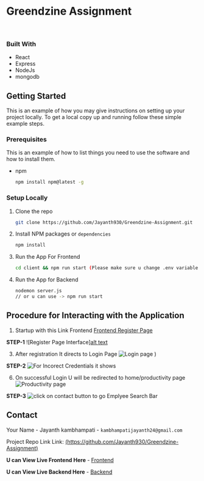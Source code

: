 # Greendzine Assignment
<!-- PROJECT LOGO -->
<br />
<!-- TABLE OF CONTENTS -->


<!-- ABOUT THE PROJECT -->

### Built With

* React
* Express
* NodeJs
* mongodb
<!-- GETTING STARTED -->
## Getting Started

This is an example of how you may give instructions on setting up your project locally.
To get a local copy up and running follow these simple example steps.

### Prerequisites

This is an example of how to list things you need to use the software and how to install them.
* npm
  ```sh
  npm install npm@latest -g
  ```

### Setup Locally

1. Clone the repo
   ```sh
   git clone https://github.com/Jayanth930/Greendzine-Assignment.git
   ```
2. Install NPM packages or `dependencies`
   ```sh
   npm install 
   ```
3. Run the App For Frontend
   ```sh
   cd client && npm run start (Please make sure u change .env variables for Local setup)
   ```
4. Run the App for Backend
   ```sh
   nodemon server.js  
   // or u can use -> npm run start 
   ```
<!-- USAGE EXAMPLES -->

<!-- ROADMAP -->

## Procedure for Interacting with the Application 
1. Startup with this Link Frontend [Frontend Register Page](https://greendzine-assignment-frontend.onrender.com/register)

**STEP-1**
![Register Page Interface][alt text]()

3. After registration It directs to Login Page ![Login page](https://github.com/Jayanth930/Greendzine-Assignment/assets/88278632/cdba210a-f8d9-4c87-af23-25a330dcb5b3)
)

**STEP-2**
![For Incorect Credentials it shows](https://github.com/Jayanth930/Greendzine-Assignment/assets/88278632/de084f74-8802-4de1-91bc-1670d2422747)

  
6. On successful Login U will be redirected to home/productivity page ![Productivity page](https://github.com/Jayanth930/Greendzine-Assignment/assets/88278632/5258d140-9144-4dab-a20d-88eff2f393ba)


**STEP-3**
![click on contact button to go Emplyee Search Bar](https://github.com/Jayanth930/Greendzine-Assignment/assets/88278632/ff66c593-74f9-4a24-bbd7-0d757b8a224b)





<!-- CONTACT -->
## Contact

Your Name - Jayanth kambhampati - `kambhampatijayanth24@gmail.com`

Project Repo Link Link: [(https://github.com/Jayanth930/Greendzine-Assignment)](https://github.com/Jayanth930/Greendzine-Assignment)

**U can View Live Frontend Here** -  [Frontend](https://greendzine-assignment-frontend.onrender.com/register) 


**U can View Live Backend  Here** -  [Backend](https://greendzine-assignment-bpx8.onrender.com/)
